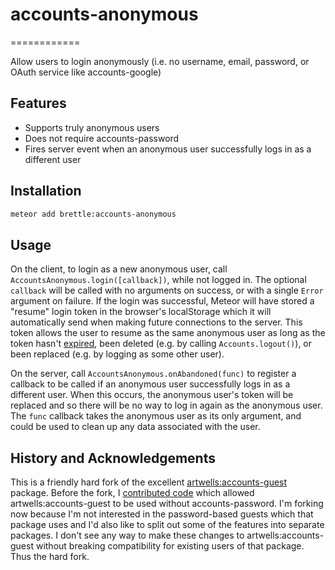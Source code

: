 # accounts-anonymous
============

Allow users to login anonymously (i.e. no username, email, password, or OAuth
service like accounts-google)

## Features
- Supports truly anonymous users
- Does not require accounts-password
- Fires server event when an anonymous user successfully logs in as a different
  user

## Installation
```sh
meteor add brettle:accounts-anonymous
```

## Usage

On the client, to login as a new anonymous user, call
`AccountsAnonymous.login([callback])`, while not logged in. The optional
`callback` will be called with no arguments on success, or with a single `Error`
argument on failure. If the login was successful,  Meteor will have stored a
"resume" login token in the browser's localStorage which it will automatically
send when making future  connections to the server. This token allows the user
to resume as the same anonymous user as long as the token hasn't
[expired](http://docs.meteor.com/#/full/accounts_config), been deleted (e.g. by
calling  `Accounts.logout()`), or been replaced (e.g. by logging as some other
user).

On the server, call `AccountsAnonymous.onAbandoned(func)` to register a callback
to be called if an anonymous user successfully logs in as a different user. When
this occurs, the anonymous user's token will be replaced and so there will be no
way to log in again as the anonymous user. The `func` callback takes the
anonymous user as its only argument, and could be used to clean up any data
associated with the user.

## History and Acknowledgements

This is a friendly hard fork of the excellent
[artwells:accounts-guest](https://github.com/artwells/meteor-accounts-guest)
package. Before the fork, I [contributed
code](https://github.com/artwells/meteor-accounts-guest/pull/35) which allowed
artwells:accounts-guest to be used without accounts-password. I'm forking now
because I'm not interested in the password-based guests which that package uses
and I'd also like to split out some of the features into separate packages. I
don't see any way to make these changes to artwells:accounts-guest without
breaking compatibility for existing users of that package. Thus the hard fork.
